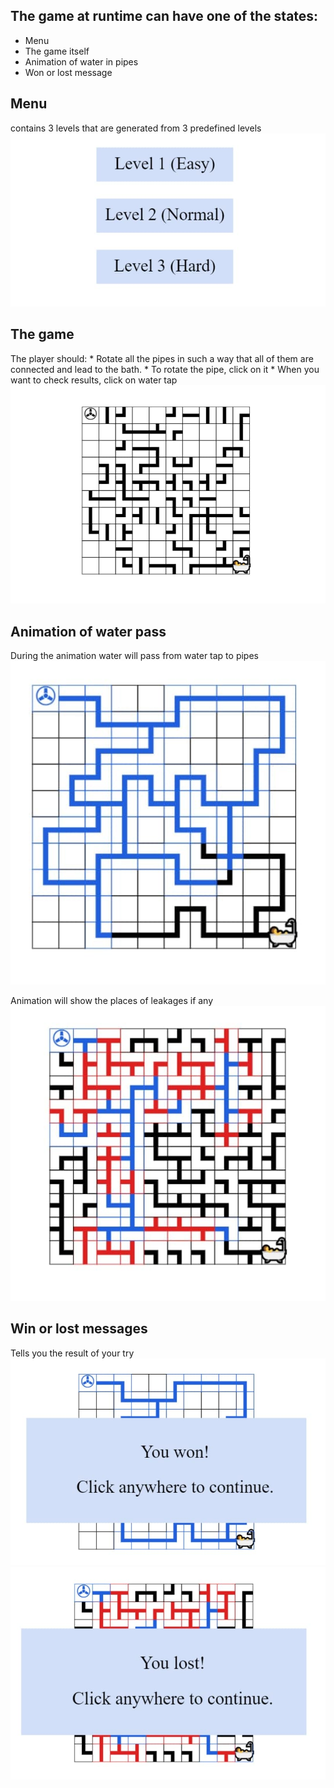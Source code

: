 ## The game at runtime can have one of the states:
* Menu
* The game itself
* Animation of water in pipes
* Won or lost message

## Menu
  contains 3 levels that are generated from 3 predefined levels
  ![Vim + ghcid + stack repl](images/Menu.jpg)
  
  
## The game
  The player should:
    * Rotate all the pipes in such a way that all of them are connected and lead to the bath.
    * To rotate the pipe, click on it
    * When you want to check results, click on water tap
    ![Vim + ghcid + stack repl](images/level.jpg)


## Animation of water pass
  During the animation water will pass from water tap to pipes
  ![Vim + ghcid + stack repl](images/flow.jpg)
  
  Animation will show the places of leakages if any
  ![Vim + ghcid + stack repl](images/leakage.jpg)
  
  
## Win or lost messages
  Tells you the result of your try
  ![Vim + ghcid + stack repl](images/won.jpg)
  ![Vim + ghcid + stack repl](images/lost.jpg)
